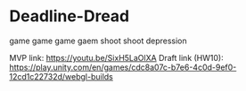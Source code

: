 # Deadline-Dread
game game game gaem shoot shoot depression

MVP link: https://youtu.be/SixH5LaOlXA
Draft link (HW10): https://play.unity.com/en/games/cdc8a07c-b7e6-4c0d-9ef0-12cd1c22732d/webgl-builds
